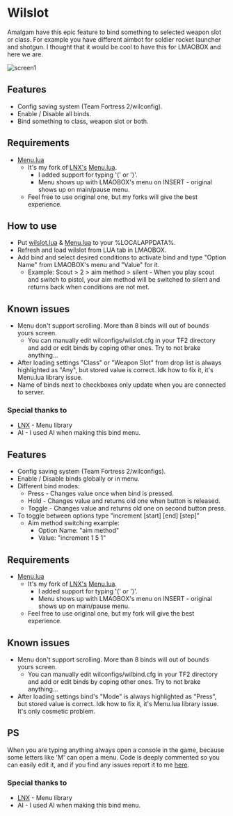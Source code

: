 # Wilslot
Amalgam have this epic feature to bind something to selected weapon slot or class. For example you have different aimbot for soldier rocket launcher and shotgun. I thought that it would be cool to have this for LMAOBOX and here we are.

![screen1](https://i.imgur.com/sPvMCdz.png)
## Features
- Config saving system (Team Fortress 2/wilconfig).
- Enable / Disable all binds. 
- Bind something to class, weapon slot or both. 
## Requirements
- [Menu.lua](https://github.com/GNWilber/lmaobox-luas-public/blob/main/Menu.lua)
    - It's my fork of [LNX's](https://github.com/lnx00/) [Menu.lua](https://github.com/lnx00/Lmaobox-Lua/blob/main/src/MenuLib/Menu.lua).
        - I added support for typing '(' or ')'.
        - Menu shows up with LMAOBOX's menu on INSERT - original shows up on main/pause menu.
    - Feel free to use original one, but my forks will give the best experience.
## How to use
- Put [wilslot.lua](https://github.com/GNWilber/lmaobox-luas-public/blob/main/wilslot/wilslot.lua) & [Menu.lua](https://github.com/GNWilber/lmaobox-luas-public/blob/main/Menu.lua) to your %LOCALAPPDATA%.
- Refresh and load wilslot from LUA tab in LMAOBOX.
- Add bind and select desired conditions to activate bind and type "Option Name" from LMAOBOX's menu and "Value" for it.
    - Example: Scout > 2 > aim method > silent - When you play scout and switch to pistol, your aim method will be switched to silent and returns back when conditions are not met.
## Known issues
- Menu don't support scrolling. More than 8 binds will out of bounds yours screen.
    - You can manually edit wilconfigs/wilslot.cfg in your TF2 directory and add or edit binds by coping other ones. Try to not brake anything...
- After loading settings "Class" or "Weapon Slot" from drop list is always highlighted as "Any", but stored value is correct. Idk how to fix it, it's Menu.lua library issue.
- Name of binds next to checkboxes only update when you are connected to server.
### Special thanks to
- [LNX](https://github.com/lnx00/) - Menu library
- AI - I used AI when making this bind menu.



## Features
- Config saving system (Team Fortress 2/wilconfigs).
- Enable / Disable binds globally or in menu.
- Different bind modes:
    - Press - Changes value once when bind is pressed.
    - Hold - Changes value and returns old one when button is released.
    - Toggle - Changes value and returns old one on second button press.
- To toggle between options type "increment [start] [end] [step]"
    - Aim method switching example:
        - Option Name: "aim method"
        - Value: "increment 1 5 1"

## Requirements
- [Menu.lua](https://github.com/GNWilber/lmaobox-luas-public/blob/main/Menu.lua)
    - It's my fork of [LNX's](https://github.com/lnx00/) [Menu.lua](https://github.com/lnx00/Lmaobox-Lua/blob/main/src/MenuLib/Menu.lua).
        - I added support for typing '(' or ')'.
        - Menu shows up with LMAOBOX's menu on INSERT - original shows up on main/pause menu.
    - Feel free to use original one, but my fork will give the best experience.
## Known issues
- Menu don't support scrolling. More than 8 binds will out of bounds yours screen.
    - You can manually edit wilconfigs/wilbind.cfg in your TF2 directory and add or edit binds by coping other ones. Try to not brake anything...
- After loading settings bind's "Mode" is always highlighted as "Press", but stored value is correct. Idk how to fix it, it's Menu.lua library issue. It's only cosmetic problem.
## PS
When you are typing anything always open a console in the game, because some letters like 'M' can open a menu.
Code is deeply commented so you can easily edit it, and if you find any issues report it to me [here](https://github.com/GNWilber/lmaobox-luas-public/issues).
### Special thanks to
- [LNX](https://github.com/lnx00/) - Menu library
- AI - I used AI when making this bind menu.